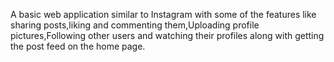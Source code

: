 A basic web application similar to Instagram with some of the features like sharing posts,liking and commenting them,Uploading profile pictures,Following other users and watching their profiles along with getting the post feed on the home page.
